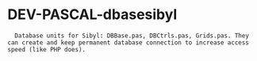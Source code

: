 DEV-PASCAL-dbasesibyl
=====================

	  Database units for Sibyl: DBBase.pas, DBCtrls.pas, Grids.pas. They can create and keep permanent database connection to increase access speed (like PHP does).
